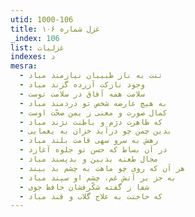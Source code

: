 ```yaml
---
utid: 1000-106
title: غزل شماره ۱۰۶
_index: 106
list: غزلیات
indexes: د
mesra:
  - تنت به ناز طبیبان نیازمند مباد
  - وجود نازکت آزرده گزند مباد
  - سلامت همه آفاق در سلامت توست
  - به هیچ عارضه شخص تو دردمند مباد
  - کمال صورت و معنی ز یمن صحّت اوست
  - که ظاهرت دژم و باطنت نژند مباد
  - بدین چمن چو درآید خزان به یغمایی
  - رهش به سرو سهی قامت بلند مباد
  - در آن بساط که حسن تو جلوه آغازد
  - مجال طعنه بدبین و بدپسند مباد
  - هر آن که روی چو ماهت به چشم بد بیند
  - به جز بر آتش غم، چشم او سپند مباد
  - شفا ز گفته شکّرفشان حافظ جوی
  - که حاجتت به علاج گلاب و قند مباد
---
```

